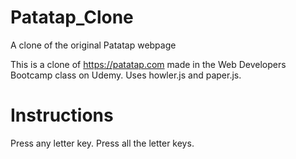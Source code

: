 # Patatap_Clone
A clone of the original Patatap webpage

This is a clone of https://patatap.com made in the Web Developers Bootcamp class on Udemy.
Uses howler.js and paper.js.


Instructions
=======================
Press any letter key. Press all the letter keys.



